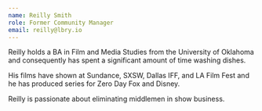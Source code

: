 ```yaml
---
name: Reilly Smith
role: Former Community Manager
email: reilly@lbry.io
---
```

Reilly holds a BA in Film and Media Studies from the University of Oklahoma and consequently has spent a significant amount of time washing dishes.

His films have shown at Sundance, SXSW, Dallas IFF, and LA Film Fest and he has produced series for Zero Day Fox and Disney.

Reilly is passionate about eliminating middlemen in show business.
